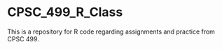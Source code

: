 # CPSC_499_R_Class
This is a repository for R code regarding assignments and practice from CPSC 499.
